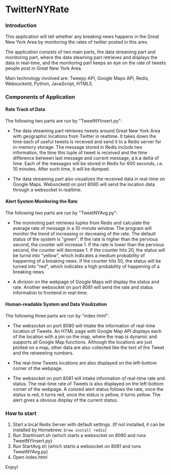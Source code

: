 # TwitterNYRate

### Introduction
This application will tell whether any breaking news happens in the Great New York Area by monitoring the rates of twitter posted in this ares.

The application consists of two main parts, the data streaming part and monitoring part, where the data steaming part retrieves and displays the data in real-time, and the monitoring part keeps an eye on the rate of tweets people post in Great New York Area.

Main technology involved are: Tweepy API, Google Maps API, Redis, Websocketd, Python, JavaScript, HTML5.


### Components of Application
#### Rate Track of Data
The following two parts are run by "TweetNYInsert.py":
- The data streaming part retrieves tweets around Great New York Area with geographic locations from Twitter in realtime. It takes down the time each of useful tweets is received and send it to a Redis server for in-memory storage. The message stored in Redis includs two information, the time this tuple of tweet is received and the time difference between last message and current message, a.k.a delta of time.  Each of the messages will be stored in Redis for 600 seconds, i.e. 10 minutes. After such time, it will be dumped. 

- The data streaming part also visualizes the received data in real-time on Google Maps. Websocketd on port 8080 will send the location data through a websocket in realtime. 


#### Alert System Monitoring the Rate
The following two parts are run by "TweetNYAvg.py":
- The moniroting part retrieves tuples from Redis and calculate the average rate of message in a 10-minute window. The program will monitor the trend of increasing or decreaing of the rate. The default status of the system is "green". If the rate is higher than the pervious second, the counter will increase 1. If the rate is lower than the pervious second, the counter will decrease 1. If the counter hits 20, the status will be turnd into "yellow", which indicates a medium probability of happening of a breaking news. If the counter hits 50, the status will be turned into "red", which indicates a high probability of happening of a breaking news. 

- A division on the webpage of Google Maps will display the status and rate. Another websocket on port 8081 will send the rate and status information to frontend in real-time.

#### Human-readable System and Data Visulization
The following three parts are run by "index.html":
- The websocket on port 8080 will intake the information of real-time location of Tweets. An HTML page with Google Map API displays each of the location with a pin on the map, where the map is dynamic and supports all Google Map functions. Although the locations are just plotted on a map, other data are also collected like the text of the Tweet and the retweeting numbers.

- The real-time Tweets locations are also displayed on the left-bottom corner of the webpage.

- The websocket on port 8081 will intake information of real-time rate and status. The real-time rate of Tweets is also displayed on the left-bottom corner of the webpage. A colored alert status follows the rate, once the status is red, it turns red, once the status is yellow, it turns yellow. The alert gives a obvious display of the current status.


### How to start
1. Start a local Redis Server with default settings. (If not installed, it can be installed by Homebrew: 
    ```brew install redis```)
2. Run StartInsert.sh (which starts a websocket on 8080 and runs TweetNYInsert.py)
3. Run StartAvg.sh (which starts a websocket on 8081 and runs TweetNYAvg.py)
4. Open index.html

Enjoy!
